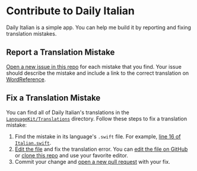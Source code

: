 #  Contribute to Daily Italian

Daily Italian is a simple app. You can help me build it by reporting and fixing translation mistakes.

## Report a Translation Mistake

[Open a new issue in this repo](https://github.com/jungaretti/daily-language/issues/new) for each mistake that you find. Your issue should describe the mistake and include a link to the correct translation on [WordReference](https://www.wordreference.com/).

## Fix a Translation Mistake

You can find all of Daily Italian's translations in the [`LanguageKit/Translations`](https://github.com/jungaretti/daily-language/tree/main/LanguageKit/Translations) directory. Follow these steps to fix a translation mistake:

1. Find the mistake in its language's `.swift` file. For example, [line 16 of `Italian.swift`](https://github.com/jungaretti/daily-language/blob/main/LanguageKit/Translations/Italian.swift#L16).
2. [Edit the file](https://docs.github.com/en/repositories/working-with-files/managing-files/editing-files) and fix the translation error. You can [edit the file on GitHub](https://docs.github.com/en/repositories/working-with-files/managing-files/editing-files) or [clone this repo](https://docs.github.com/en/repositories/creating-and-managing-repositories/cloning-a-repository) and use your favorite editor.
3. Commit your change and [open a new pull request](https://www.youtube.com/watch?v=8lGpZkjnkt4) with your fix. 
